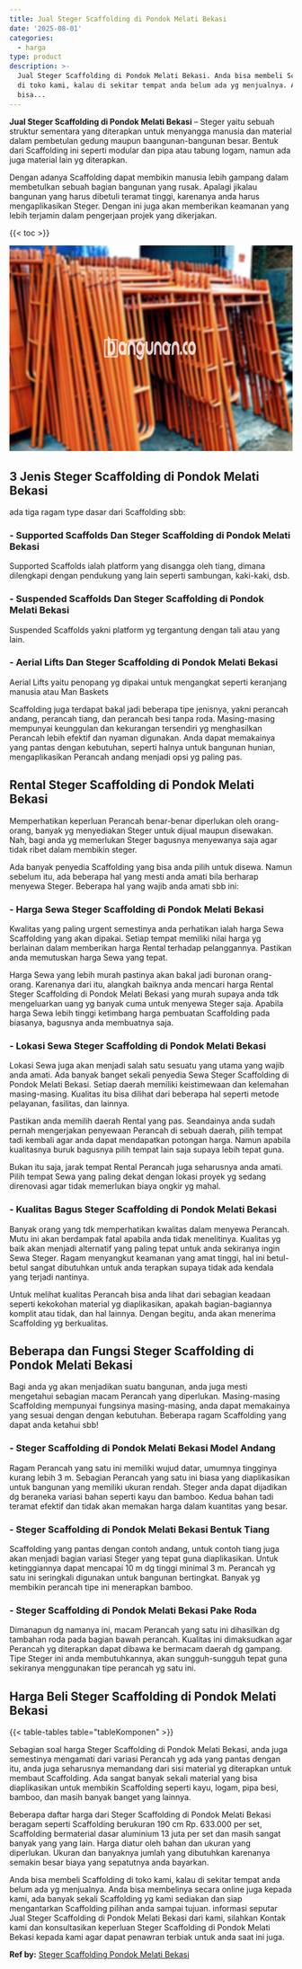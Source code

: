 ```yaml
---
title: Jual Steger Scaffolding di Pondok Melati Bekasi
date: '2025-08-01'
categories:
  - harga
type: product
description: >-
  Jual Steger Scaffolding di Pondok Melati Bekasi. Anda bisa membeli Scaffolding
  di toko kami, kalau di sekitar tempat anda belum ada yg menjualnya. Anda
  bisa...
---
```


**Jual Steger Scaffolding di Pondok Melati Bekasi** – Steger yaitu sebuah struktur sementara yang diterapkan untuk menyangga manusia dan material dalam pembetulan gedung maupun baangunan-bangunan besar. Bentuk dari Scaffolding ini seperti modular dan pipa atau tabung logam, namun ada juga material lain yg diterapkan.

Dengan adanya Scaffolding dapat membikin manusia lebih gampang dalam membetulkan sebuah bagian bangunan yang rusak. Apalagi jikalau bangunan yang harus dibetuli teramat tinggi, karenanya anda harus mengaplikasikan Steger. Dengan ini juga akan memberikan keamanan yang lebih terjamin dalam pengerjaan projek yang dikerjakan.

{{< toc >}}

![Jual Steger Scaffolding di Pondok Melati Bekasi](/images/sewa-scaffolding-steger-06.png)

## 3 Jenis Steger Scaffolding di Pondok Melati Bekasi

ada tiga ragam type dasar dari Scaffolding sbb:

### \- Supported Scaffolds Dan Steger Scaffolding di Pondok Melati Bekasi

Supported Scaffolds ialah platform yang disangga oleh tiang, dimana dilengkapi dengan pendukung yang lain seperti sambungan, kaki-kaki, dsb.

### \- Suspended Scaffolds Dan Steger Scaffolding di Pondok Melati Bekasi

Suspended Scaffolds yakni platform yg tergantung dengan tali atau yang lain.

### \- Aerial Lifts Dan Steger Scaffolding di Pondok Melati Bekasi

Aerial Lifts yaitu penopang yg dipakai untuk mengangkat seperti keranjang manusia atau Man Baskets

Scaffolding juga terdapat bakal jadi beberapa tipe jenisnya, yakni perancah andang, perancah tiang, dan perancah besi tanpa roda. Masing-masing mempunyai keunggulan dan kekurangan tersendiri yg menghasilkan Perancah lebih efektif dan nyaman digunakan. Anda dapat memakainya yang pantas dengan kebutuhan, seperti halnya untuk bangunan hunian, mengaplikasikan Perancah andang menjadi opsi yg paling pas.

## Rental Steger Scaffolding di Pondok Melati Bekasi

Memperhatikan keperluan Perancah benar-benar diperlukan oleh orang-orang, banyak yg menyediakan Steger untuk dijual maupun disewakan. Nah, bagi anda yg memerlukan Steger bagusnya menyewanya saja agar tidak ribet dalam membikin steger.

Ada banyak penyedia Scaffolding yang bisa anda pilih untuk disewa. Namun sebelum itu, ada beberapa hal yang mesti anda amati bila berharap menyewa Steger. Beberapa hal yang wajib anda amati sbb ini:

### \- Harga Sewa Steger Scaffolding di Pondok Melati Bekasi

Kwalitas yang paling urgent semestinya anda perhatikan ialah harga Sewa Scaffolding yang akan dipakai. Setiap tempat memiliki nilai harga yg berlainan dalam memberikan harga Rental terhadap pelanggannya. Pastikan anda memutuskan harga Sewa yang tepat.

Harga Sewa yang lebih murah pastinya akan bakal jadi buronan orang-orang. Karenanya dari itu, alangkah baiknya anda mencari harga Rental Steger Scaffolding di Pondok Melati Bekasi yang murah supaya anda tdk mengeluarkan uang yg banyak cuma untuk menyewa Steger saja. Apabila harga Sewa lebih tinggi ketimbang harga pembuatan Scaffolding pada biasanya, bagusnya anda membuatnya saja.

### \- Lokasi Sewa Steger Scaffolding di Pondok Melati Bekasi

Lokasi Sewa juga akan menjadi salah satu sesuatu yang utama yang wajib anda amati. Ada banyak banget sekali penyedia Sewa Steger Scaffolding di Pondok Melati Bekasi. Setiap daerah memiliki keistimewaan dan kelemahan masing-masing. Kualitas itu bisa dilihat dari beberapa hal seperti metode pelayanan, fasilitas, dan lainnya.

Pastikan anda memilih daerah Rental yang pas. Seandainya anda sudah pernah mengerjakan penyewaan Perancah di sebuah daerah, pilih tempat tadi kembali agar anda dapat mendapatkan potongan harga. Namun apabila kualitasnya buruk bagusnya pilih tempat lain saja supaya lebih tepat guna.

Bukan itu saja, jarak tempat Rental Perancah juga seharusnya anda amati. Pilih tempat Sewa yang paling dekat dengan lokasi proyek yg sedang direnovasi agar tidak memerlukan biaya ongkir yg mahal.

### \- Kualitas Bagus Steger Scaffolding di Pondok Melati Bekasi

Banyak orang yang tdk memperhatikan kwalitas dalam menyewa Perancah. Mutu ini akan berdampak fatal apabila anda tidak menelitinya. Kualitas yg baik akan menjadi alternatif yang paling tepat untuk anda sekiranya ingin Sewa Steger. Ragam menyangkut keamanan yang amat tinggi, hal ini betul-betul sangat dibutuhkan untuk anda terapkan supaya tidak ada kendala yang terjadi nantinya.

Untuk melihat kualitas Perancah bisa anda lihat dari sebagian keadaan seperti kekokohan material yg diaplikasikan, apakah bagian-bagiannya komplit atau tidak, dan hal lainnya. Dengan begitu, anda akan menerima Scaffolding yg berkualitas.

## Beberapa dan Fungsi Steger Scaffolding di Pondok Melati Bekasi

Bagi anda yg akan menjadikan suatu bangunan, anda juga mesti mengetahui sebagian macam Perancah yang diperlukan. Masing-masing Scaffolding mempunyai fungsinya masing-masing, anda dapat memakainya yang sesuai dengan dengan kebutuhan. Beberapa ragam Scaffolding yang dapat anda ketahui sbb!

### \- Steger Scaffolding di Pondok Melati Bekasi Model Andang

Ragam Perancah yang satu ini memiliki wujud datar, umumnya tingginya kurang lebih 3 m. Sebagian Perancah yang satu ini biasa yang diaplikasikan untuk bangunan yang memiliki ukuran rendah. Steger anda dapat dijadikan dg beraneka variasi bahan seperti kayu dan bamboo. Kedua bahan tadi teramat efektif dan tidak akan memakan harga dalam kuantitas yang besar.

### \- Steger Scaffolding di Pondok Melati Bekasi Bentuk Tiang

Scaffolding yang pantas dengan contoh andang, untuk contoh tiang juga akan menjadi bagian variasi Steger yang tepat guna diaplikasikan. Untuk ketinggiannya dapat mencapai 10 m dg tinggi minimal 3 m. Perancah yg satu ini seringkali digunakan untuk bangunan bertingkat. Banyak yg membikin perancah tipe ini menerapkan bamboo.

### \- Steger Scaffolding di Pondok Melati Bekasi Pake Roda

Dimanapun dg namanya ini, macam Perancah yang satu ini dihasilkan dg tambahan roda pada bagian bawah perancah. Kualitas ini dimaksudkan agar Perancah yg diterapkan dapat dibawa ke bermacam daerah dg gampang. Tipe Steger ini anda membutuhkannya, akan sungguh-sungguh tepat guna sekiranya menggunakan tipe perancah yg satu ini.

## Harga Beli Steger Scaffolding di Pondok Melati Bekasi

{{< table-tables table="tableKomponen" >}}

Sebagian soal harga Steger Scaffolding di Pondok Melati Bekasi, anda juga semestinya mengamati dari variasi Perancah yg ada yang pantas dengan itu, anda juga seharusnya memandang dari sisi material yg diterapkan untuk membaut Scaffolding. Ada sangat banyak sekali material yang bisa diaplikasikan untuk membikin Scaffolding seperti kayu, logam, pipa besi, bamboo, dan masih banyak banget yang lainnya.

Beberapa daftar harga dari Steger Scaffolding di Pondok Melati Bekasi beragam seperti Scaffolding berukuran 190 cm Rp. 633.000 per set, Scaffolding bermaterial dasar aluminium 13 juta per set dan masih sangat banyak yang yang lain. Harga diatur oleh bahan dan ukuran yang diperlukan. Ukuran dan banyaknya jumlah yang dibutuhkan karenanya semakin besar biaya yang sepatutnya anda bayarkan.

Anda bisa membeli Scaffolding di toko kami, kalau di sekitar tempat anda belum ada yg menjualnya. Anda bisa membelinya secara online juga kepada kami, ada banyak sekali Scaffolding yg kami sediakan dan siap mengantarkan Scaffolding pilihan anda sampai tujuan. informasi seputar Jual Steger Scaffolding di Pondok Melati Bekasi dari kami, silahkan Kontak kami dan konsultasikan keperluan Steger Scaffolding di Pondok Melati Bekasi kepada kami agar dapat penawran terbiak untuk anda saat ini juga.

**Ref by:** [Steger Scaffolding Pondok Melati Bekasi](https://id.wikipedia.org/wiki/Steger)
